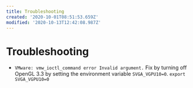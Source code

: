 ```yaml
---
title: Troubleshooting
created: '2020-10-01T08:51:53.659Z'
modified: '2020-10-13T12:42:08.987Z'
---
```


# Troubleshooting
- `VMware: vmw_ioctl_command error Invalid argument.`
  Fix by turning off OpenGL 3.3 by setting the environment variable `SVGA_VGPU10=0`.
  `export SVGA_VGPU10=0`
